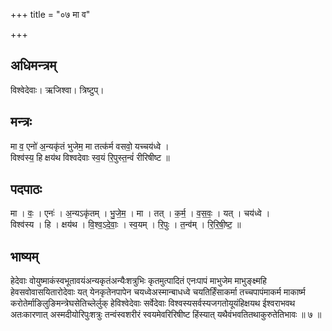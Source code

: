 +++
title = "०७ मा व"

+++
## अधिमन्त्रम्
विश्वेदेवाः। ऋजिश्वा। त्रिष्टुप्।

## मन्त्रः
मा व॒ एनो॑ अ॒न्यकृ॑तं भुजेम॒ मा तत्क॑र्म वसवो॒ यच्चय॑ध्वे ।  
विश्व॑स्य॒ हि क्षय॑थ विश्वदेवाः स्व॒यं रि॒पुस्त॒न्वं॑ रीरिषीष्ट ॥

## पदपाठः
मा । वः॒ । एनः॑ । अ॒न्यऽकृ॑तम् । भु॒जे॒म॒ । मा । तत् । क॒र्म॒ । व॒स॒वः॒ । यत् । चय॑ध्वे ।  
विश्व॑स्य । हि । क्षय॑थ । वि॒श्व॒ऽदे॒वाः॒ । स्व॒यम् । रि॒पुः । त॒न्व॑म् । रि॒रि॒षी॒ष्ट॒ ॥

## भाष्यम्
हेदेवाः वोयुष्माकंस्वभूतावयंअन्यकृतंअन्यैःशत्रुभिः कृतमुत्पादितं एनःपापं माभुजेम माभुङ्क्ष्महि हेवसवोवासयितारोदेवाः यत् येनकृतेनपापेन चयध्वेअस्मान्बाधध्वे चयतिर्हिंसाकर्मा तच्चपापंमाकर्म माकार्ष्म करोतेर्माङिलुङिमन्त्रेघसेतिच्लेर्लुक् हेविश्वेदेवाः सर्वेदेवाः विश्वस्यसर्वस्यजगतोयूयंहिक्षयथ ईश्वराभवथ अतःकारणात् अस्मदीयोरिपुःशत्रुः तन्वंस्वशरीरं स्वयमेवरिरिषीष्ट हिंस्यात् यथैवंभवतितथाकुरुतेतिभावः ॥ ७ ॥